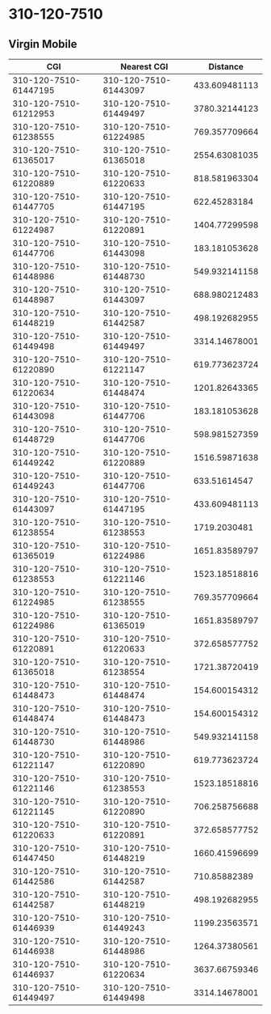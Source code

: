 # 310-120-7510
## Virgin Mobile


| CGI | Nearest CGI | Distance |
|-----|-------------|----------|
| 310-120-7510-61447195 | 310-120-7510-61443097 | 433.609481113 |
| 310-120-7510-61212953 | 310-120-7510-61449497 | 3780.32144123 |
| 310-120-7510-61238555 | 310-120-7510-61224985 | 769.357709664 |
| 310-120-7510-61365017 | 310-120-7510-61365018 | 2554.63081035 |
| 310-120-7510-61220889 | 310-120-7510-61220633 | 818.581963304 |
| 310-120-7510-61447705 | 310-120-7510-61447195 | 622.45283184 |
| 310-120-7510-61224987 | 310-120-7510-61220891 | 1404.77299598 |
| 310-120-7510-61447706 | 310-120-7510-61443098 | 183.181053628 |
| 310-120-7510-61448986 | 310-120-7510-61448730 | 549.932141158 |
| 310-120-7510-61448987 | 310-120-7510-61443097 | 688.980212483 |
| 310-120-7510-61448219 | 310-120-7510-61442587 | 498.192682955 |
| 310-120-7510-61449498 | 310-120-7510-61449497 | 3314.14678001 |
| 310-120-7510-61220890 | 310-120-7510-61221147 | 619.773623724 |
| 310-120-7510-61220634 | 310-120-7510-61448474 | 1201.82643365 |
| 310-120-7510-61443098 | 310-120-7510-61447706 | 183.181053628 |
| 310-120-7510-61448729 | 310-120-7510-61447706 | 598.981527359 |
| 310-120-7510-61449242 | 310-120-7510-61220889 | 1516.59871638 |
| 310-120-7510-61449243 | 310-120-7510-61447706 | 633.51614547 |
| 310-120-7510-61443097 | 310-120-7510-61447195 | 433.609481113 |
| 310-120-7510-61238554 | 310-120-7510-61238553 | 1719.2030481 |
| 310-120-7510-61365019 | 310-120-7510-61224986 | 1651.83589797 |
| 310-120-7510-61238553 | 310-120-7510-61221146 | 1523.18518816 |
| 310-120-7510-61224985 | 310-120-7510-61238555 | 769.357709664 |
| 310-120-7510-61224986 | 310-120-7510-61365019 | 1651.83589797 |
| 310-120-7510-61220891 | 310-120-7510-61220633 | 372.658577752 |
| 310-120-7510-61365018 | 310-120-7510-61238554 | 1721.38720419 |
| 310-120-7510-61448473 | 310-120-7510-61448474 | 154.600154312 |
| 310-120-7510-61448474 | 310-120-7510-61448473 | 154.600154312 |
| 310-120-7510-61448730 | 310-120-7510-61448986 | 549.932141158 |
| 310-120-7510-61221147 | 310-120-7510-61220890 | 619.773623724 |
| 310-120-7510-61221146 | 310-120-7510-61238553 | 1523.18518816 |
| 310-120-7510-61221145 | 310-120-7510-61220890 | 706.258756688 |
| 310-120-7510-61220633 | 310-120-7510-61220891 | 372.658577752 |
| 310-120-7510-61447450 | 310-120-7510-61448219 | 1660.41596699 |
| 310-120-7510-61442586 | 310-120-7510-61442587 | 710.85882389 |
| 310-120-7510-61442587 | 310-120-7510-61448219 | 498.192682955 |
| 310-120-7510-61446939 | 310-120-7510-61449243 | 1199.23563571 |
| 310-120-7510-61446938 | 310-120-7510-61448986 | 1264.37380561 |
| 310-120-7510-61446937 | 310-120-7510-61220634 | 3637.66759346 |
| 310-120-7510-61449497 | 310-120-7510-61449498 | 3314.14678001 |
